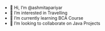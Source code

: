 - 👋 Hi, I’m @ashmitapariyar
- 👀 I’m interested in Travelling
- 🌱 I’m currently learning BCA Course
- 💞️ I’m looking to collaborate on Java Projects


<!---
ashmitapariyar/ashmitapariyar is a ✨ special ✨ repository because its `README.md` (this file) appears on your GitHub profile.
You can click the Preview link to take a look at your changes.
--->
